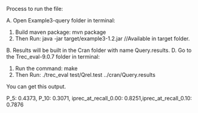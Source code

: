 Process to run the file:


A. Open Example3-query folder in terminal:
  1. Build maven package: mvn package
  2. Then Run: java -jar target/example3-1.2.jar //Available in target folder.

B. Results will be built in the Cran​ folder with name Query.results. D. Go to the ​Trec_eval-9.0.7​ folder in terminal:
  1. Run the command: make
  2. Then Run: ./trec_eval test/Qrel.test ../cran/Query.results

You can get this output.

P_5​: 0.4373, ​P_10​: 0.3071, ​iprec_at_recall_0.00​: 0.8251,​ iprec_at_recall_0.10​: 0.7876
